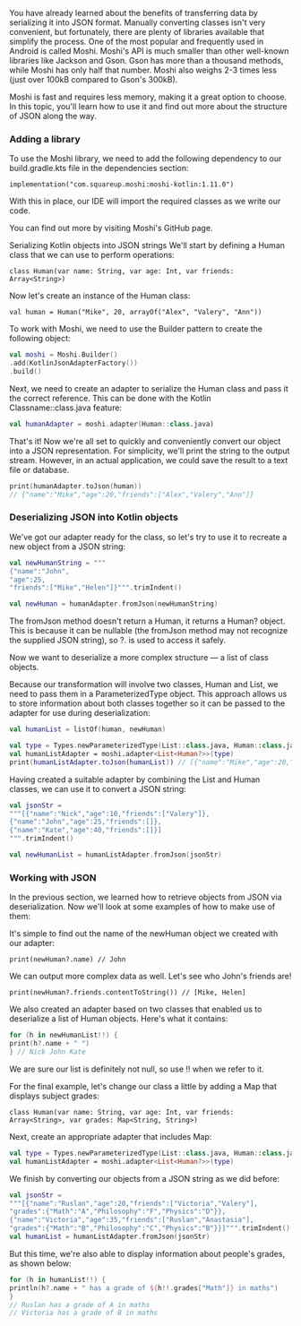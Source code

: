 You have already learned about the benefits of transferring data by serializing it into JSON format. Manually converting classes isn't very convenient, but fortunately, there are plenty of libraries available that simplify the process. One of the most popular and frequently used in Android is called Moshi.
Moshi's API is much smaller than other well-known libraries like Jackson and Gson. Gson has more than a thousand methods, while Moshi has only half that number. Moshi also weighs 2-3 times less (just over 100kB compared to Gson's 300kB).

Moshi is fast and requires less memory, making it a great option to choose. In this topic, you'll learn how to use it and find out more about the structure of JSON along the way.

### Adding a library
To use the Moshi library, we need to add the following dependency to our build.gradle.kts file in the dependencies section:

`implementation("com.squareup.moshi:moshi-kotlin:1.11.0")`

With this in place, our IDE will import the required classes as we write our code.

You can find out more by visiting Moshi's GitHub page.

Serializing Kotlin objects into JSON strings
We'll start by defining a Human class that we can use to perform operations:

`class Human(var name: String, var age: Int, var friends: Array<String>)`

Now let's create an instance of the Human class:

`val human = Human("Mike", 20, arrayOf("Alex", "Valery", "Ann"))`

To work with Moshi, we need to use the Builder pattern to create the following object:

```kotlin
val moshi = Moshi.Builder()
.add(KotlinJsonAdapterFactory())
.build()
```
Next, we need to create an adapter to serialize the Human class and pass it the correct reference. This can be done with the Kotlin Classname::class.java feature:

```kotlin
val humanAdapter = moshi.adapter(Human::class.java)
```
That's it! Now we're all set to quickly and conveniently convert our object into a JSON representation. For simplicity, we'll print the string to the output stream. However, in an actual application, we could save the result to a text file or database.

```kotlin
print(humanAdapter.toJson(human))
// {"name":"Mike","age":20,"friends":["Alex","Valery","Ann"]}
```
### Deserializing JSON into Kotlin objects
We've got our adapter ready for the class, so let's try to use it to recreate a new object from a JSON string:

```kotlin
val newHumanString = """
{"name":"John",
"age":25,
"friends":["Mike","Helen"]}""".trimIndent()

val newHuman = humanAdapter.fromJson(newHumanString)
```
The fromJson method doesn't return a Human, it returns a Human? object. This is because it can be nullable (the fromJson method may not recognize the supplied JSON string), so ?. is used to access it safely.

Now we want to deserialize a more complex structure — a list of class objects.

Because our transformation will involve two classes, Human and List, we need to pass them in a ParameterizedType object. This approach allows us to store information about both classes together so it can be passed to the adapter for use during deserialization:

```kotlin
val humanList = listOf(human, newHuman)

val type = Types.newParameterizedType(List::class.java, Human::class.java)
val humanListAdapter = moshi.adapter<List<Human?>>(type)
print(humanListAdapter.toJson(humanList)) // [{"name":"Mike","age":20,"friends":["Alex","Valery","Ann"]},{"name":"John","age":25,"friends":["Mike","Helen"]}]
```
Having created a suitable adapter by combining the List and Human classes, we can use it to convert a JSON string:

```kotlin
val jsonStr =
"""[{"name":"Nick","age":10,"friends":["Valery"]},
{"name":"John","age":25,"friends":[]},
{"name":"Kate","age":40,"friends":[]}]
""".trimIndent()

val newHumanList = humanListAdapter.fromJson(jsonStr)
```

### Working with JSON
In the previous section, we learned how to retrieve objects from JSON via deserialization. Now we'll look at some examples of how to make use of them:

It's simple to find out the name of the newHuman object we created with our adapter:

`print(newHuman?.name) // John`

We can output more complex data as well. Let's see who John's friends are!

`print(newHuman?.friends.contentToString()) // [Mike, Helen]`

We also created an adapter based on two classes that enabled us to deserialize a list of Human objects. Here's what it contains:

```kotlin
for (h in newHumanList!!) {
print(h?.name + " ")
} // Nick John Kate
```
We are sure our list is definitely not null, so use !! when we refer to it.

For the final example, let's change our class a little by adding a Map that displays subject grades:

`class Human(var name: String, var age: Int, var friends: Array<String>, var grades: Map<String, String>)`

Next, create an appropriate adapter that includes Map:

```kotlin
val type = Types.newParameterizedType(List::class.java, Human::class.java, Map::class.java)
val humanListAdapter = moshi.adapter<List<Human?>>(type)
```
We finish by converting our objects from a JSON string as we did before:

```kotlin
val jsonStr =
"""[{"name":"Ruslan","age":20,"friends":["Victoria","Valery"],
"grades":{"Math":"A","Philosophy":"F","Physics":"D"}},
{"name":"Victoria","age":35,"friends":["Ruslan","Anastasia"],
"grades":{"Math":"B","Philosophy":"C","Physics":"B"}}]""".trimIndent()
val humanList = humanListAdapter.fromJson(jsonStr)
```
But this time, we're also able to display information about people's grades, as shown below:

```kotlin
for (h in humanList!!) {
println(h?.name + " has a grade of ${h!!.grades["Math"]} in maths")
}
// Ruslan has a grade of A in maths
// Victoria has a grade of B in maths
```